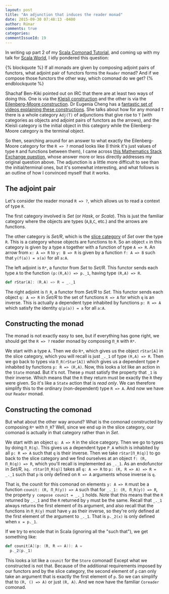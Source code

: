 ```yaml
---
layout: post
title: "An adjunction that induces the reader monad"
date: 2015-09-30 07:48:13 -0400
author: Rúnar
comments: true
categories: 
commentIssueId: 19
---
```


In writing up part 2 of my [Scala Comonad Tutorial](http://blog.higher-order.com/blog/2015/06/23/a-scala-comonad-tutorial/), and coming up with my talk for [Scala World](http://scala.world), I idly pondered this question:

{% blockquote %}
If all monads are given by composing adjoint pairs of functors, what adjoint pair of functors forms the `Reader` monad? And if we compose those functors the other way, which comonad do we get?
{% endblockquote %}

Shachaf Ben-Kiki pointed out on IRC that there are at least two ways of doing this. One is via the [Kleisli construction](https://en.wikipedia.org/wiki/Kleisli_category#Kleisli_adjunction) and the other is via the [Eilenberg-Moore construction](http://ncatlab.org/nlab/show/Eilenberg-Moore+category). Dr Eugenia Cheng has a [fantastic set of videos explaining these constructions](https://www.youtube.com/playlist?list=PL54B49729E5102248). She talks about how for any monad `T` there is a whole category `Adj(T)` of adjunctions that give rise to `T` (with categories as objects and adjoint pairs of functors as the arrows), and the Kleisli category is the initial object in this category while the Eilenberg-Moore category is the terminal object.

So then, searching around for an answer to what exactly the Eilenberg-Moore category for the `R => ?` monad looks like (I think it's just values of type `R` and functions between them), I came across [this Mathematics Stack Exchange question](http://math.stackexchange.com/questions/1274989/what-is-the-eilenberg-moore-category-of-this-diagonal-like-monad), whose answer more or less directly addresses my original question above. The adjunction is a little more difficult to see than the initial/terminal ones, but it's somewhat interesting, and what follows is an outline of how I convinced myself that it works.

## The adjoint pair ##

Let's consider the reader monad `R => ?`, which allows us to read a context of type `R`.

The first category involved is _Set_ (or _Hask_, or _Scala_). This is just the familiar category where the objects are types (`A`,`B`,`C`, etc.) and the arrows are functions.

The other category is _Set/R_, which is the [slice category](http://ncatlab.org/nlab/show/overcategory) of _Set_ over the type `R`. This is a category whose objects are functions to `R`. So an object `x` in this category is given by a type `A` together with a function of type `A => R`. An arrow from `x: A => R` to `y: B => R` is given by a function `f: A => B` such that `y(f(a)) = x(a)` for all `a:A`.

The left adjoint is `R*`, a functor from _Set_ to _Set/R_. This functor sends each type `A` to the function `(p:(R,A)) => p._1`, having type `(R,A) => R`.

``` scala
def rStar[A]: (R,A) => R = _._1
```

The right adjoint is `Π_R`, a functor from _Set/R_ to _Set_. This functor sends each object `q: A => R` in _Set/R_ to the set of functions `R => A` for which `q` is an inverse. This is actually a dependent type inhabited by functions `p: R => A` which satisfy the identity `q(p(a)) = a` for all `a:A`.

## Constructing the monad #

The monad is not exactly easy to see, but if everything has gone right, we should get the `R => ?` reader monad by composing `Π_R` with `R*`.

We start with a type `A`. Then we do `R*`, which gives us the object `rStar[A]` in the slice category, which you will recall is just `_._1` of type `(R,A) => R`. Then we go back to types via `Π_R(rStar[A])` which gives us a dependent type `P` inhabited by functions `p: R => (R,A)`. Now, this looks a lot like an action in the `State` monad. But it's not. These `p` must satisfy the property that `_1` is their inverse. Which means that the `R` they return must be exactly the `R` they were given. So it's like a `State` action that is _read only_. We can therefore simplify this to the ordinary (non-dependent) type `R => A`. And now we have our `Reader` monad.

## Constructing the comonad #

But what about the other way around? What is the comonad constructed by composing `R*` with `Π_R`? Well, since we end up in the slice category, our comonad is actually in that category rather than in _Set_.

We start with an object `q: A => R` in the slice category. Then we go to types by doing `Π_R(q)`. This gives us a dependent type `P_A` which is inhabited by all `p: R => A` such that `q` is their inverse. Then we take `rStar[Π_R(q)]` to go back to the slice category and we find ourselves at an object `f: (R, Π_R(q)) => R`, which you'll recall is implemented as `_._1`. As an endofunctor in _Set/R_, `λq. rStar[Π_R(q)]` takes all `q: A => R` to `p: (R, R => A) => R = _._1` such that `p` is only defined on `R => A` arguments whose inverse is `q`.

That is, the counit for this comonad on elements `y: A => R` must be a function `counit: (R, Π_R(y)) => A` such that for `_._1: (R, Π_R(y)) => R`, the property `y compose counit = _._1` holds. Note that this means that the `R` returned by `_._1` and the `R` returned by `y` must be the same. Recall that `_._1` always returns the first element of its argument, and also recall that the functions in `Π_R(y)` must have `y` as their inverse, so they're only defined at the first element of the argument to `_._1`. That is `p._2(x)` is only defined when `x = p._1`.

If we try to encode that in Scala (ignoring all the "such that"), we get something like:

``` scala
def counit[A](p: (R, R => A)): A =
  p._2(p._1)
```

This looks a lot like a `counit` for the `Store` comonad! Except what we constructed is not that. Because of the additional requirements imposed by our functors and by the slice category, the second element of `p` can only take an argument that is exactly the first element of `p`. So we can simplify that to `(R, () => A)` or just `(R, A)`. And we now have the familiar `Coreader` comonad.

